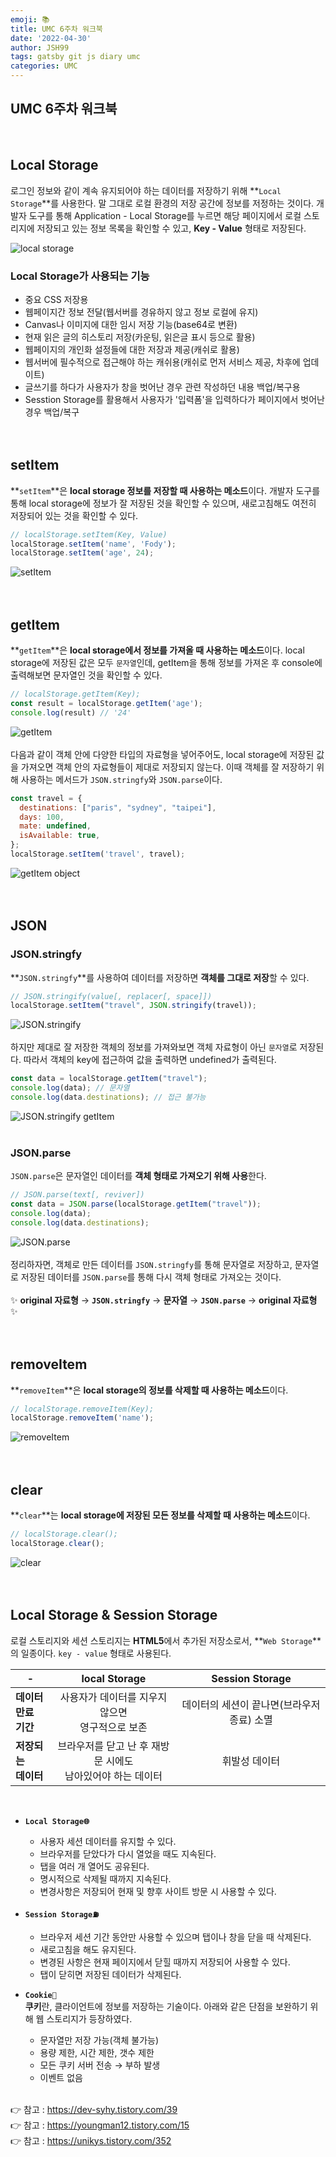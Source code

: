 ```yaml
---
emoji: 📚  
title: UMC 6주차 워크북  
date: '2022-04-30'  
author: JSH99  
tags: gatsby git js diary umc  
categories: UMC
---
```


## UMC 6주차 워크북
<br>

## Local Storage
로그인 정보와 같이 계속 유지되어야 하는 데이터를 저장하기 위해 **`Local Storage`**를 사용한다. 말 그대로 로컬 환경의 저장 공간에 정보를 저정하는 것이다. 개발자 도구를 통해 Application - Local Storage를 누르면 해당 페이지에서 로컬 스토리지에 저장되고 있는 정보 목록을 확인할 수 있고, **Key - Value** 형태로 저장된다.  

![local storage](./img/localStorage.png)  

### Local Storage가 사용되는 기능
- 중요 CSS 저장용
- 웹페이지간 정보 전달(웹서버를 경유하지 않고 정보 로컬에 유지)
- Canvas나 이미지에 대한 임시 저장 기능(base64로 변환)
- 현재 읽은 글의 히스토리 저장(카운팅, 읽은글 표시 등으로 활용)
- 웹페이지의 개인화 설정들에 대한 저장과 제공(캐쉬로 활용)
- 웹서버에 필수적으로 접근해야 하는 캐쉬용(캐쉬로 먼저 서비스 제공, 차후에 업데이트)
- 글쓰기를 하다가 사용자가 창을 벗어난 경우 관련 작성하던 내용 백업/복구용
- Sesstion Storage를 활용해서 사용자가 '입력폼'을 입력하다가 페이지에서 벗어난 경우 백업/복구  
<br><br>  

## setItem
**`setItem`**은 **local storage 정보를 저장할 때 사용하는 메소드**이다. 개발자 도구를 통해 local storage에 정보가 잘 저장된 것을 확인할 수 있으며, 새로고침해도 여전히 저장되어 있는 것을 확인할 수 있다.  
```javascript
// localStorage.setItem(Key, Value)
localStorage.setItem('name', 'Fody');
localStorage.setItem('age', 24);
```
![setItem](./img/setItem.png)  
<br><br>

## getItem
**`getItem`**은 **local storage에서 정보를 가져올 때 사용하는 메소드**이다. local storage에 저장된 값은 모두 `문자열`인데, getItem을 통해 정보를 가져온 후 console에 출력해보면 문자열인 것을 확인할 수 있다.  
```javascript
// localStorage.getItem(Key);
const result = localStorage.getItem('age');
console.log(result) // '24'
```  
![getItem](./img/getItem.png)  
<br>
다음과 같이 객체 안에 다양한 타입의 자료형을 넣어주어도, local storage에 저장된 값을 가져오면 객체 안의 자료형들이 제대로 저장되지 않는다. 이때 객체를 잘 저장하기 위해 사용하는 메서드가 `JSON.stringfy`와 `JSON.parse`이다.
```javascript
const travel = {
  destinations: ["paris", "sydney", "taipei"],
  days: 100,
  mate: undefined,
  isAvailable: true,
};
localStorage.setItem('travel', travel);
```  
![getItem object](./img/getItem_object.png)  
<br><br>

## JSON
### JSON.stringfy
**`JSON.stringfy`**를 사용하여 데이터를 저장하면 **객체를 그대로 저장**할 수 있다.  
```javascript
// JSON.stringify(value[, replacer[, space]])
localStorage.setItem("travel", JSON.stringify(travel));
```  
![JSON.stringify](./img/JSONstringify.png)  
<br>
하지만 제대로 잘 저장한 객체의 정보를 가져와보면 객체 자료형이 아닌 `문자열`로 저장된다. 따라서 객체의 key에 접근하여 값을 출력하면 undefined가 출력된다.  
```javascript
const data = localStorage.getItem("travel");
console.log(data); // 문자열
console.log(data.destinations); // 접근 불가능
```
![JSON.stringify getItem](./img/JSON_getItem.png)  
<br>

### JSON.parse
`JSON.parse`은 문자열인 데이터를 **객체 형태로 가져오기 위해 사용**한다.  
```javascript
// JSON.parse(text[, reviver])
const data = JSON.parse(localStorage.getItem("travel"));
console.log(data);
console.log(data.destinations);
```
![JSON.parse](./img/JSONparse.png)  
<br>
정리하자면, 객체로 만든 데이터를 `JSON.stringfy`를 통해 문자열로 저장하고, 문자열로 저장된 데이터를 `JSON.parse`를 통해 다시 객체 형태로 가져오는 것이다.<br>  
✨ **original 자료형** → **`JSON.stringfy`** → **문자열** → **`JSON.parse`** → **original 자료형** ✨  
<br><br>  

## removeItem
**`removeItem`**은 **local storage의 정보를 삭제할 때 사용하는 메소드**이다.
```javascript
// localStorage.removeItem(Key);
localStorage.removeItem('name');
```  
![removeItem](./img/removeItem.png)  
<br><br>  

## clear
**`clear`**는 **local storage에 저장된 모든 정보를 삭제할 때 사용하는 메소드**이다.  
```javascript
// localStorage.clear();
localStorage.clear();
```  
![clear](./img/clear.png)  
<br><br>

## Local Storage & Session Storage
로컬 스토리지와 세션 스토리지는 **HTML5**에서 추가된 저장소로서, **`Web Storage`**의 일종이다. `key - value` 형태로 사용된다.  
  
| -            |         **local Storage**         |    **Session Storage**    |
|--------------|:---------------------------------:|:-------------------------:|
| **데이터 <br/>만료 기간** |   사용자가 데이터를 지우지 않으면 <br/>영구적으로 보존      | 데이터의 세션이 끝나면(브라우저 종료) 소멸  |
| **저장되는 <br/>데이터** | 브라우저를 닫고 난 후 재방문 시에도 <br/>남아있어야 하는 데이터 |휘발성 데이터|  
<br>  

- **`Local Storage🌐`**
    - 사용자 세션 데이터를 유지할 수 있다.
    - 브라우저를 닫았다가 다시 열었을 때도 지속된다.
    - 탭을 여러 개 열어도 공유된다.
    - 명시적으로 삭제될 때까지 지속된다.
    - 변경사항은 저장되어 현재 및 향후 사이트 방문 시 사용할 수 있다.  

- **`Session Storage⛽️`**
  - 브라우저 세션 기간 동안만 사용할 수 있으며 탭이나 창을 닫을 때 삭제된다.
  - 새로고침을 해도 유지된다.
  - 변경된 사항은 현재 페이지에서 닫힐 때까지 저장되어 사용할 수 있다.
  - 탭이 닫히면 저장된 데이터가 삭제된다.

- **`Cookie🍪`**  
  **쿠키**란, 클라이언트에 정보를 저장하는 기술이다. 아래와 같은 단점을 보완하기 위해 웹 스토리지가 등장하였다.
  - 문자열만 저장 가능(객체 불가능)
  - 용량 제한, 시간 제한, 갯수 제한
  - 모든 쿠키 서버 전송 → 부하 발생
  - 이벤트 없음
<br><br>  

👉 참고 : https://dev-syhy.tistory.com/39  
👉 참고 : https://youngman12.tistory.com/15  
👉 참고 : https://unikys.tistory.com/352  